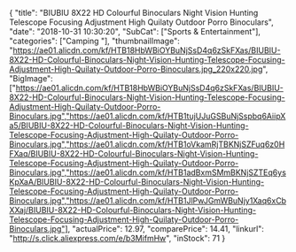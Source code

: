 {
	"title": "BIUBIU 8X22 HD Colourful Binoculars Night Vision Hunting Telescope Focusing Adjustment High Quilaty Outdoor Porro Binoculars",
	"date": "2018-10-31 10:30:20",
	"SubCat": ["Sports & Entertainment"],
	"categories": ["Camping "],
	"thumbnailImage": "https://ae01.alicdn.com/kf/HTB18HbWBiOYBuNjSsD4q6zSkFXas/BIUBIU-8X22-HD-Colourful-Binoculars-Night-Vision-Hunting-Telescope-Focusing-Adjustment-High-Quilaty-Outdoor-Porro-Binoculars.jpg_220x220.jpg",
	"BigImage": ["https://ae01.alicdn.com/kf/HTB18HbWBiOYBuNjSsD4q6zSkFXas/BIUBIU-8X22-HD-Colourful-Binoculars-Night-Vision-Hunting-Telescope-Focusing-Adjustment-High-Quilaty-Outdoor-Porro-Binoculars.jpg","https://ae01.alicdn.com/kf/HTB1tujUJuGSBuNjSspbq6AiipXa5/BIUBIU-8X22-HD-Colourful-Binoculars-Night-Vision-Hunting-Telescope-Focusing-Adjustment-High-Quilaty-Outdoor-Porro-Binoculars.jpg","https://ae01.alicdn.com/kf/HTB1oVkamRjTBKNjSZFuq6z0HFXaq/BIUBIU-8X22-HD-Colourful-Binoculars-Night-Vision-Hunting-Telescope-Focusing-Adjustment-High-Quilaty-Outdoor-Porro-Binoculars.jpg","https://ae01.alicdn.com/kf/HTB1adBxmSMmBKNjSZTEq6ysKpXaA/BIUBIU-8X22-HD-Colourful-Binoculars-Night-Vision-Hunting-Telescope-Focusing-Adjustment-High-Quilaty-Outdoor-Porro-Binoculars.jpg","https://ae01.alicdn.com/kf/HTB1JlPwJGmWBuNjy1Xaq6xCbXXaj/BIUBIU-8X22-HD-Colourful-Binoculars-Night-Vision-Hunting-Telescope-Focusing-Adjustment-High-Quilaty-Outdoor-Porro-Binoculars.jpg"],
	"actualPrice": 12.97,
	"comparePrice": 14.41,
	"linkurl": "http://s.click.aliexpress.com/e/b3MifmHw",
	"inStock": 71
}
